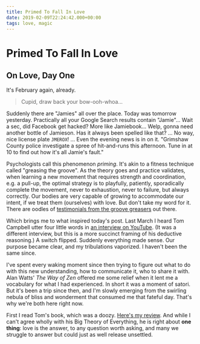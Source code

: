 ```yaml
---
title: Primed To Fall In Love
date: 2019-02-09T22:24:42.000+00:00
tags: love, magic
---
```


# Primed To Fall In Love

## On Love, Day One

It's February again, already.

> Cupid, draw back your bow-ooh-whoa…

Suddenly there are "Jamies" all over the place. Today was tomorrow yesterday. Practically all your Google Search results contain "Jamie"... Wait a sec, did Facebook get hacked? More like Jamiebook... Welp, gonna need another bottle of Jamieson. Has it always been spelled like that? ... No way, nice license plate `JMEROX`! ... Even the evening news is in on it. "Grimshaw County police investigate a spree of hit-and-runs this afternoon. Tune in at 10 to find out how it's all Jamie's fault."

Psychologists call this phenomenon _priming_. It's akin to a fitness technique called "greasing the groove". As the theory goes and practice validates, when learning a new movement that requires strength and coordination, e.g. a pull-up, the optimal strategy is to playfully, patiently, sporadically complete the movement, never to exhaustion, never to failure, but always correctly. Our bodies are very capable of growing to accommodate our intent, if we treat them (ourselves) with love. But don't take my word for it. There are oodles of [testimonials from the groove greasers](https://www.reddit.com/r/bodyweightfitness/comments/9zrpga/grease_the_groove_is_truly_a_miracle/) out there.

Which brings me to what inspired today's post. Last March I heard Tom Campbell utter four little words in [an interview on YouTube](https://youtu.be/U5_z4C6LNKw?t=702). (It was a different interview, but this is a more succinct framing of his deductive reasoning.) A switch flipped. Suddenly everything made sense. Our purpose became clear, and my tribulations vaporized. I haven't been the same since.

I've spent every waking moment since then trying to figure out what to do with this new understanding, how to communicate it, who to share it with. Alan Watts' _The Way of Zen_ offered me some relief when it lent me a vocabulary for what I had experienced. In short it was a moment of satori. But it's been a trip since then, and I'm slowly emerging from the swirling nebula of bliss and wonderment that consumed me that fateful day. That's why we're both here right now.

First I read Tom's book, which was a doozy. [Here's my review](https://www.goodreads.com/review/show/2316010950). And while I can't agree wholly with his Big Theory of Everything, he is right about **one thing**: love is the answer, to any question worth asking, and many we struggle to answer but could just as well release unsettled.
